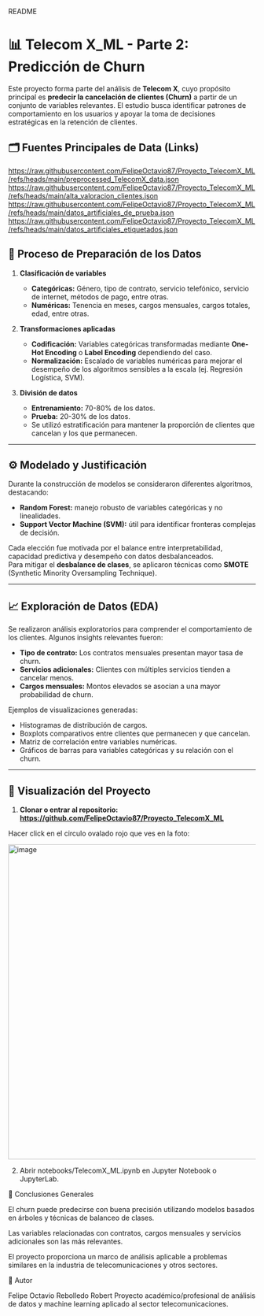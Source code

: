 
README

# 📊 Telecom X_ML - Parte 2: Predicción de Churn

Este proyecto forma parte del análisis de **Telecom X**, cuyo propósito principal es **predecir la cancelación de clientes (Churn)** a partir de un conjunto de variables relevantes. El estudio busca identificar patrones de comportamiento en los usuarios y apoyar la toma de decisiones estratégicas en la retención de clientes.


## 🗂️ Fuentes Principales de Data (Links)

https://raw.githubusercontent.com/FelipeOctavio87/Proyecto_TelecomX_ML/refs/heads/main/preprocessed_TelecomX_data.json
https://raw.githubusercontent.com/FelipeOctavio87/Proyecto_TelecomX_ML/refs/heads/main/alta_valoracion_clientes.json
https://raw.githubusercontent.com/FelipeOctavio87/Proyecto_TelecomX_ML/refs/heads/main/datos_artificiales_de_prueba.json
https://raw.githubusercontent.com/FelipeOctavio87/Proyecto_TelecomX_ML/refs/heads/main/datos_artificiales_etiquetados.json


## 🔎 Proceso de Preparación de los Datos

1. **Clasificación de variables**  
   - **Categóricas:** Género, tipo de contrato, servicio telefónico, servicio de internet, métodos de pago, entre otras.  
   - **Numéricas:** Tenencia en meses, cargos mensuales, cargos totales, edad, entre otras.

2. **Transformaciones aplicadas**  
   - **Codificación:** Variables categóricas transformadas mediante **One-Hot Encoding** o **Label Encoding** dependiendo del caso.  
   - **Normalización:** Escalado de variables numéricas para mejorar el desempeño de los algoritmos sensibles a la escala (ej. Regresión Logística, SVM).

3. **División de datos**  
   - **Entrenamiento:** 70-80% de los datos.  
   - **Prueba:** 20-30% de los datos.  
   - Se utilizó estratificación para mantener la proporción de clientes que cancelan y los que permanecen.

---

## ⚙️ Modelado y Justificación

Durante la construcción de modelos se consideraron diferentes algoritmos, destacando:

  
- **Random Forest:** manejo robusto de variables categóricas y no linealidades.  
- **Support Vector Machine (SVM):** útil para identificar fronteras complejas de decisión.  

Cada elección fue motivada por el balance entre interpretabilidad, capacidad predictiva y desempeño con datos desbalanceados.  
Para mitigar el **desbalance de clases**, se aplicaron técnicas como **SMOTE** (Synthetic Minority Oversampling Technique).

---

## 📈 Exploración de Datos (EDA)

Se realizaron análisis exploratorios para comprender el comportamiento de los clientes. Algunos insights relevantes fueron:

- **Tipo de contrato:** Los contratos mensuales presentan mayor tasa de churn.  
- **Servicios adicionales:** Clientes con múltiples servicios tienden a cancelar menos.  
- **Cargos mensuales:** Montos elevados se asocian a una mayor probabilidad de churn.  

Ejemplos de visualizaciones generadas:  
- Histogramas de distribución de cargos.  
- Boxplots comparativos entre clientes que permanecen y que cancelan.  
- Matriz de correlación entre variables numéricas.  
- Gráficos de barras para variables categóricas y su relación con el churn.  

---

## 🚀 Visualización del Proyecto

1. **Clonar o entrar al repositorio: https://github.com/FelipeOctavio87/Proyecto_TelecomX_ML**

Hacer click en el circulo ovalado rojo que ves en la foto: 

<img width="1718" height="640" alt="image" src="https://github.com/user-attachments/assets/0a5bba05-f9eb-4ec0-9bb4-eaf8a915cf2d" />

2. Abrir notebooks/TelecomX_ML.ipynb en Jupyter Notebook o JupyterLab.

📌 Conclusiones Generales

El churn puede predecirse con buena precisión utilizando modelos basados en árboles y técnicas de balanceo de clases.

Las variables relacionadas con contratos, cargos mensuales y servicios adicionales son las más relevantes.

El proyecto proporciona un marco de análisis aplicable a problemas similares en la industria de telecomunicaciones y otros sectores.

👤 Autor

Felipe Octavio Rebolledo Robert
Proyecto académico/profesional de análisis de datos y machine learning aplicado al sector telecomunicaciones.
